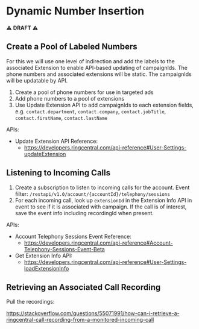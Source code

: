 # Dynamic Number Insertion

:warning: **DRAFT** :warning:

## Create a Pool of Labeled Numbers

For this we will use one level of indirection and add the labels to the associated Extension to enable API-based updating of campaignIds. The phone numbers and associated extensions will be static. The campaignIds will be updatable by API.

1. Create a pool of phone numbers for use in targeted ads
1. Add phone numbers to a pool of extensions
1. Use Update Extension API to add campaignIds to each extension fields, e.g. `contact.department`, `contact.company`, `contact.jobTitle`, `contact.firstName`, `contact.lastName`

APIs:

* Update Extension API Reference:
  * https://developers.ringcentral.com/api-reference#User-Settings-updateExtension

## Listening to Incoming Calls

1. Create a subscription to listen to incoming calls for the account. Event filter: `/restapi/v1.0/account/{accountId}/telephony/sessions`
1. For each incoming call, look up `extensionId` in the Extension Info API in event to see if it is associated with campaign. If the call is of interest, save the event info including recordingId when present.

APIs:

* Account Telephony Sessions Event Reference:
  * https://developers.ringcentral.com/api-reference#Account-Telephony-Sessions-Event-Beta
* Get Extension Info API:
  * https://developers.ringcentral.com/api-reference#User-Settings-loadExtensionInfo

## Retrieving an Associated Call Recording

Pull the recordings:

https://stackoverflow.com/questions/55071991/how-can-i-retrieve-a-ringcentral-call-recording-from-a-monitored-incoming-call